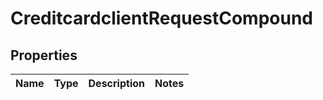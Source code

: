 
# CreditcardclientRequestCompound

## Properties
| Name | Type | Description | Notes |
| ------------ | ------------- | ------------- | ------------- |



